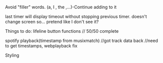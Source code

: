 Avoid "filler" words. (a, I , the ,...)-Continue adding to it

last timer will display timeout without stopping previous timer.
doesn't change screen so... pretend like I don't see it?

Things to do:
lifeline button functions
// 50/50 complete

spotify playback(timestamp from musixmatch)
//got track data back
//need to get timestamps, webplayback fix

Styling
